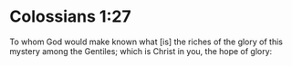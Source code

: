 # Colossians 1:27

To whom God would make known what [is] the riches of the glory of this mystery among the Gentiles; which is Christ in you, the hope of glory: